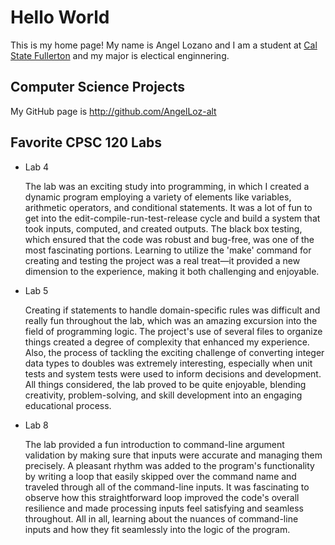 # Hello World

This is my home page! My name is Angel Lozano and I am a student at [Cal State Fullerton](http://www.fullerton.edu/) and my major is electical enginnering.

## Computer Science Projects

My GitHub page is http://github.com/AngelLoz-alt

## Favorite CPSC 120 Labs
* Lab 4
  
  The lab was an exciting study into programming, in which I created a dynamic program employing a variety of elements like variables, arithmetic operators, and conditional statements. It was a lot of fun to get into the edit-compile-run-test-release cycle and build a system that took inputs, computed, and created outputs. The black box testing, which ensured that the code was robust and bug-free, was one of the most fascinating portions. Learning to utilize the 'make' command for creating and testing the project was a real treat—it provided a new dimension to the experience, making it both challenging and enjoyable.

* Lab 5
  
  Creating if statements to handle domain-specific rules was difficult and really fun throughout the lab, which was an amazing excursion into the field of programming logic. The project's use of several files to organize things created a degree of complexity that enhanced my experience. Also, the process of tackling the exciting challenge of converting integer data types to doubles was extremely interesting, especially when unit tests and system tests were used to inform decisions and development. All things considered, the lab proved to be quite enjoyable, blending creativity, problem-solving, and skill development into an engaging educational process.

* Lab 8
  
  The lab provided a fun introduction to command-line argument validation by making sure that inputs were accurate and managing them precisely. A pleasant rhythm was added to the program's functionality by writing a loop that easily skipped over the command name and traveled through all of the command-line inputs. It was fascinating to observe how this straightforward loop improved the code's overall resilience and made processing inputs feel satisfying and seamless throughout. All in all, learning about the nuances of command-line inputs and how they fit seamlessly into the logic of the program.
